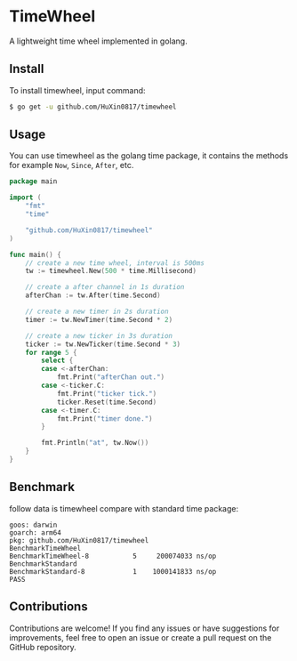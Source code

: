 # TimeWheel

A lightweight time wheel implemented in golang.

## Install

To install timewheel, input command:

```sh
$ go get -u github.com/HuXin0817/timewheel
```

## Usage

You can use timewheel as the golang time package, it contains the methods for example `Now`, `Since`, `After`, etc.

```go
package main

import (
	"fmt"
	"time"

	"github.com/HuXin0817/timewheel"
)

func main() {
	// create a new time wheel, interval is 500ms
	tw := timewheel.New(500 * time.Millisecond)

	// create a after channel in 1s duration
	afterChan := tw.After(time.Second)

	// create a new timer in 2s duration
	timer := tw.NewTimer(time.Second * 2)

	// create a new ticker in 3s duration
	ticker := tw.NewTicker(time.Second * 3)
	for range 5 {
		select {
		case <-afterChan:
			fmt.Print("afterChan out.")
		case <-ticker.C:
			fmt.Print("ticker tick.")
			ticker.Reset(time.Second)
		case <-timer.C:
			fmt.Print("timer done.")
		}

		fmt.Println("at", tw.Now())
	}
}
```

## Benchmark

follow data is timewheel compare with standard time package:

    goos: darwin
    goarch: arm64
    pkg: github.com/HuXin0817/timewheel
    BenchmarkTimeWheel
    BenchmarkTimeWheel-8   	       5	 200074033 ns/op
    BenchmarkStandard
    BenchmarkStandard-8    	       1	1000141833 ns/op
    PASS

## Contributions

Contributions are welcome! If you find any issues or have suggestions for improvements, feel free to open an issue or create a pull request on the GitHub repository.